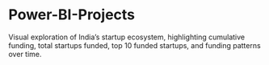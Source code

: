 # Power-BI-Projects
Visual exploration of India’s startup ecosystem, highlighting cumulative funding, total startups funded, top 10 funded startups, and funding patterns over time.
